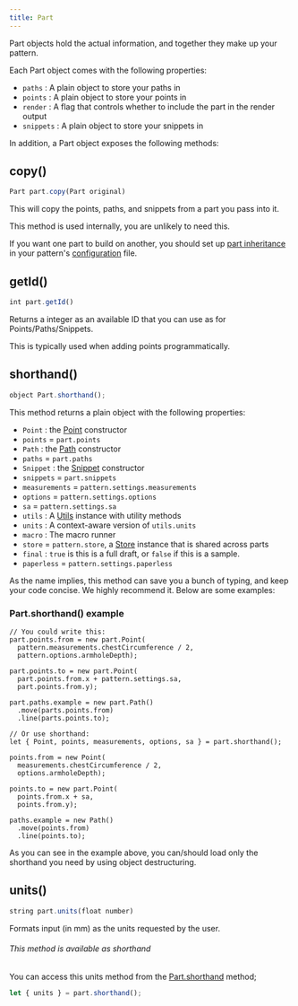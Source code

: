```yaml
---
title: Part
---
```


Part objects hold the actual information, and together they make up your pattern.

Each Part object comes with the following properties:

- `paths` : A plain object to store your paths in
- `points` : A plain object to store your points in
- `render` : A flag that controls whether to include the part in the render output
- `snippets` : A plain object to store your snippets in

In addition, a Part object exposes the following methods:

## copy()

```js
Part part.copy(Part original)
```

This will copy the points, paths, and snippets from a part you pass into it.

<Note>

This method is used internally, you are unlikely to need this.

If you want one part to build on another, you should set up [part inheritance](/advanced/inject) in your pattern's [configuration](../config) file.

</Note>

## getId()

```js
int part.getId()
```

Returns a integer as an available ID that you can use as for Points/Paths/Snippets.

This is typically used when adding points programmatically.

## shorthand()

```js
object Part.shorthand();
```

This method returns a plain object with the following properties:

- `Point` : the [Point](/api/point) constructor
- `points` = `part.points`
- `Path` : the [Path](/api/path) constructor
- `paths` = `part.paths`
- `Snippet` : the [Snippet](/api/snippet) constructor
- `snippets` = `part.snippets`
- `measurements` = `pattern.settings.measurements`
- `options` = `pattern.settings.options`
- `sa` = `pattern.settings.sa`
- `utils` : A [Utils](/api/utils) instance with utility methods
- `units` : A context-aware version of `utils.units`
- `macro` : The macro runner
- `store` = `pattern.store`, a [Store](/api/store) instance that is shared across parts
- `final` : `true` is this is a full draft, or `false` if this is a sample.
- `paperless` = `pattern.settings.paperless`

As the name implies, this method can save you a bunch of typing, and keep your code concise. We highly recommend it. Below are some examples:

### Part.shorthand() example

```js{16}
// You could write this:
part.points.from = new part.Point(
  pattern.measurements.chestCircumference / 2, 
  pattern.options.armholeDepth);

part.points.to = new part.Point(
  part.points.from.x + pattern.settings.sa, 
  part.points.from.y);

part.paths.example = new part.Path()
  .move(parts.points.from)
  .line(parts.points.to);

// Or use shorthand:
let { Point, points, measurements, options, sa } = part.shorthand();

points.from = new Point(
  measurements.chestCircumference / 2, 
  options.armholeDepth);

points.to = new part.Point(
  points.from.x + sa, 
  points.from.y);

paths.example = new Path()
  .move(points.from)
  .line(points.to);
```

<Tip>

As you can see in the example above, you can/should load only the shorthand you need by using object destructuring.

</Tip>

## units()

```js
string part.units(float number)
```

Formats input (in mm) as the units requested by the user.

<Tip>

###### This method is available as shorthand

You can access this units method from the [Part.shorthand](#shorthand) method;

```js
let { units } = part.shorthand();
```

</Tip>